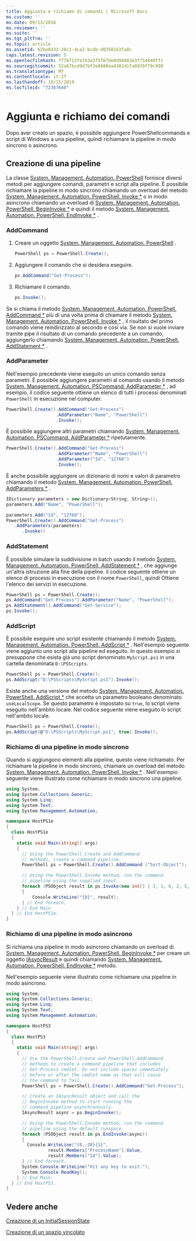 ```yaml
---
title: Aggiunta e richiamo di comandi | Microsoft Docs
ms.custom: ''
ms.date: 09/13/2016
ms.reviewer: ''
ms.suite: ''
ms.tgt_pltfrm: ''
ms.topic: article
ms.assetid: 62be8432-28c1-4ca2-bcdb-d0350163fa8c
caps.latest.revision: 5
ms.openlocfilehash: f776f13fe743a3f5f67de0d94883e3f754040ffc
ms.sourcegitcommit: 52a67bcd9d7bf3e8600ea4302d1fa8970ff9c998
ms.translationtype: MT
ms.contentlocale: it-IT
ms.lasthandoff: 10/15/2019
ms.locfileid: "72367640"
---
```

# <a name="adding-and-invoking-commands"></a>Aggiunta e richiamo dei comandi

Dopo aver creato un spazio, è possibile aggiungere PowerShellcommands e script di Windows a una pipeline, quindi richiamare la pipeline in modo sincrono o asincrono.

## <a name="creating-a-pipeline"></a>Creazione di una pipeline

 La classe [System. Management. Automation. PowerShell](/dotnet/api/system.management.automation.powershell) fornisce diversi metodi per aggiungere comandi, parametri e script alla pipeline. È possibile richiamare la pipeline in modo sincrono chiamando un overload del metodo [System. Management. Automation. PowerShell. Invoke *](/dotnet/api/System.Management.Automation.PowerShell.Invoke) o in modo asincrono chiamando un overload di [System. Management. Automation. PowerShell. BeginInvoke *](/dotnet/api/System.Management.Automation.PowerShell.BeginInvoke) e quindi il metodo [System. Management. Automation. PowerShell. EndInvoke *](/dotnet/api/System.Management.Automation.PowerShell.EndInvoke) .

### <a name="addcommand"></a>AddCommand

1. Creare un oggetto [System. Management. Automation. PowerShell](/dotnet/api/system.management.automation.powershell) .

   ```csharp
   PowerShell ps = PowerShell.Create();
   ```

2. Aggiungere il comando che si desidera eseguire.

   ```csharp
   ps.AddCommand("Get-Process");
   ```

3. Richiamare il comando.

   ```csharp
   ps.Invoke();
   ```

 Se si chiama il metodo [System. Management. Automation. PowerShell. AddCommand *](/dotnet/api/System.Management.Automation.PowerShell.AddCommand) più di una volta prima di chiamare il metodo [System. Management. Automation. PowerShell. Invoke *](/dotnet/api/System.Management.Automation.PowerShell.Invoke) , il risultato del primo comando viene reindirizzato al secondo e così via. Se non si vuole inviare tramite pipe il risultato di un comando precedente a un comando, aggiungerlo chiamando [System. Management. Automation. PowerShell. AddStatement *](/dotnet/api/System.Management.Automation.PowerShell.AddStatement) .

### <a name="addparameter"></a>AddParameter

 Nell'esempio precedente viene eseguito un unico comando senza parametri. È possibile aggiungere parametri al comando usando il metodo [System. Management. Automation. PSCommand. AddParameter *](/dotnet/api/System.Management.Automation.PSCommand.AddParameter) , ad esempio, il codice seguente ottiene un elenco di tutti i processi denominati `PowerShell` in esecuzione nel computer.

```csharp
PowerShell.Create().AddCommand("Get-Process")
                   .AddParameter("Name", "PowerShell")
                   .Invoke();
```

 È possibile aggiungere altri parametri chiamando [System. Management. Automation. PSCommand. AddParameter *](/dotnet/api/System.Management.Automation.PSCommand.AddParameter) ripetutamente.

```csharp
PowerShell.Create().AddCommand("Get-Process")
                   .AddParameter("Name", "PowerShell")
                   .AddParameter("Id", "12768")
                   .Invoke();
```

 È anche possibile aggiungere un dizionario di nomi e valori di parametro chiamando il metodo [System. Management. Automation. PowerShell. AddParameters *](/dotnet/api/System.Management.Automation.PowerShell.AddParameters) .

```csharp
IDictionary parameters = new Dictionary<String, String>();
parameters.Add("Name", "PowerShell");

parameters.Add("Id", "12768");
PowerShell.Create().AddCommand("Get-Process")
   .AddParameters(parameters)
      .Invoke()

```

### <a name="addstatement"></a>AddStatement

 È possibile simulare la suddivisione in batch usando il metodo [System. Management. Automation. PowerShell. AddStatement *](/dotnet/api/System.Management.Automation.PowerShell.AddStatement) , che aggiunge un'altra istruzione alla fine della pipeline. il codice seguente ottiene un elenco di processi in esecuzione con il nome `PowerShell`, quindi Ottiene l'elenco dei servizi in esecuzione.

```csharp
PowerShell ps = PowerShell.Create();
ps.AddCommand("Get-Process").AddParameter("Name", "PowerShell");
ps.AddStatement().AddCommand("Get-Service");
ps.Invoke();
```

### <a name="addscript"></a>AddScript

 È possibile eseguire uno script esistente chiamando il metodo [System. Management. Automation. PowerShell. AddScript *](/dotnet/api/System.Management.Automation.PowerShell.AddScript) . Nell'esempio seguente viene aggiunto uno script alla pipeline ed eseguito. In questo esempio si presuppone che esista già uno script denominato `MyScript.ps1` in una cartella denominata `D:\PSScripts`.

```csharp
PowerShell ps = PowerShell.Create();
ps.AddScript("D:\PSScripts\MyScript.ps1").Invoke();
```

 Esiste anche una versione del metodo [System. Management. Automation. PowerShell. AddScript *](/dotnet/api/System.Management.Automation.PowerShell.AddScript) che accetta un parametro booleano denominato `useLocalScope`. Se questo parametro è impostato su `true`, lo script viene eseguito nell'ambito locale. Nel codice seguente viene eseguito lo script nell'ambito locale.

```csharp
PowerShell ps = PowerShell.Create();
ps.AddScript(@"D:\PSScripts\MyScript.ps1", true).Invoke();
```

### <a name="invoking-a-pipeline-synchronously"></a>Richiamo di una pipeline in modo sincrono

 Quando si aggiungono elementi alla pipeline, questo viene richiamato. Per richiamare la pipeline in modo sincrono, chiamare un overload del metodo [System. Management. Automation. PowerShell. Invoke *](/dotnet/api/System.Management.Automation.PowerShell.Invoke) . Nell'esempio seguente viene illustrato come richiamare in modo sincrono una pipeline.

```csharp
using System;
using System.Collections.Generic;
using System.Linq;
using System.Text;
using System.Management.Automation;

namespace HostPS1e
{
  class HostPS1e
  {
    static void Main(string[] args)
    {
      // Using the PowerShell.Create and AddCommand
      // methods, create a command pipeline.
      PowerShell ps = PowerShell.Create().AddCommand ("Sort-Object");

      // Using the PowerShell.Invoke method, run the command
      // pipeline using the supplied input.
      foreach (PSObject result in ps.Invoke(new int[] { 3, 1, 6, 2, 5, 4 }))
      {
          Console.WriteLine("{0}", result);
      } // End foreach.
    } // End Main.
  } // End HostPS1e.
}
```

### <a name="invoking-a-pipeline-asynchronously"></a>Richiamo di una pipeline in modo asincrono

 Si richiama una pipeline in modo asincrono chiamando un overload di [System. Management. Automation. PowerShell. BeginInvoke *](/dotnet/api/System.Management.Automation.PowerShell.BeginInvoke) per creare un oggetto [IAsyncResult](https://msdn.microsoft.com/library/system.iasyncresult\(v=vs.110\).aspx) e quindi chiamando [System. Management. Automation. PowerShell. EndInvoke *](/dotnet/api/System.Management.Automation.PowerShell.EndInvoke) metodo.

 Nell'esempio seguente viene illustrato come richiamare una pipeline in modo asincrono.

```csharp
using System;
using System.Collections.Generic;
using System.Linq;
using System.Text;
using System.Management.Automation;

namespace HostPS3
{
  class HostPS3
  {
    static void Main(string[] args)
    {
      // Use the PowerShell.Create and PowerShell.AddCommand
      // methods to create a command pipeline that includes
      // Get-Process cmdlet. Do not include spaces immediately
      // before or after the cmdlet name as that will cause
      // the command to fail.
      PowerShell ps = PowerShell.Create().AddCommand("Get-Process");

      // Create an IAsyncResult object and call the
      // BeginInvoke method to start running the
      // command pipeline asynchronously.
      IAsyncResult async = ps.BeginInvoke();

      // Using the PowerShell.Invoke method, run the command
      // pipeline using the default runspace.
      foreach (PSObject result in ps.EndInvoke(async))
      {
        Console.WriteLine("{0,-20}{1}",
                result.Members["ProcessName"].Value,
                result.Members["Id"].Value);
      } // End foreach.
      System.Console.WriteLine("Hit any key to exit.");
      System.Console.ReadKey();
    } // End Main.
  } // End HostPS3.
}
```

## <a name="see-also"></a>Vedere anche

 [Creazione di un InitialSessionState](./creating-an-initialsessionstate.md)

 [Creazione di un spazio vincolato](./creating-a-constrained-runspace.md)
